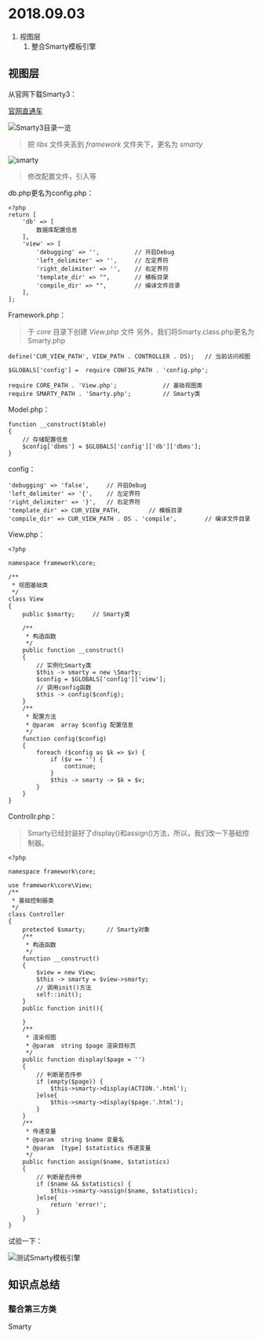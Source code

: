 2018.09.03
=
1. 视图层
	1. 整合Smarty模板引擎

视图层
-
从官网下载Smarty3：

[官网直通车](https://www.smarty.net/)

![Smarty3目录一览](https://s1.ax1x.com/2018/09/02/Pxjpt0.png)

> 把 *libs* 文件夹丢到 *framework* 文件夹下，更名为 *smarty*

![smarty](https://s1.ax1x.com/2018/09/02/PxjZ7R.png)

> 修改配置文件，引入等

db.php更名为config.php：

    <?php 
	return [
		'db' => [
			数据库配置信息
		],
		'view' => [
			'debugging' => '',			// 开启Debug
			'left_delimiter' => '',		// 左定界符
			'right_delimiter' => '',	// 右定界符
			'template_dir' => "",		// 模板目录
			'compile_dir' => "",		// 编译文件目录
		],
	];

Framework.php：

> 于 *core* 目录下创建 *View.php* 文件
> 另外，我们将Smarty.class.php更名为Smarty.php

	define('CUR_VIEW_PATH', VIEW_PATH . CONTROLLER . DS);	// 当前访问视图
    
    $GLOBALS['config'] =  require CONFIG_PATH . 'config.php';

	require CORE_PATH . 'View.php';				// 基础视图类
    require SMARTY_PATH . 'Smarty.php';			// Smarty类

Model.php：

    function __construct($table)
	{
		// 存储配置信息
		$config['dbms'] = $GLOBALS['config']['db']['dbms'];
	}
config：

    'debugging' => 'false',		// 开启Debug
	'left_delimiter' => '{',	// 左定界符
	'right_delimiter' => '}',	// 右定界符
	'template_dir' => CUR_VIEW_PATH,		// 模板目录
	'compile_dir' => CUR_VIEW_PATH . DS . 'compile',		// 编译文件目录
	
View.php：

    <?php 
	
	namespace framework\core;

	/**
	 * 视图基础类
	 */
	class View
	{
		public $smarty;		// Smarty类

		/**
		 * 构造函数
		 */
		public function __construct()
		{
			// 实例化Smarty类
			$this -> smarty = new \Smarty;
			$config = $GLOBALS['config']['view'];
			// 调用config函数
			$this -> config($config);
		}
		/**
		 * 配置方法
		 * @param  array $config 配置信息
		 */
		function config($config)
		{
			foreach ($config as $k => $v) {
				if ($v == '') {
					continue;
				}
				$this -> smarty -> $k = $v;
			}
		}
	}

Controllr.php：

> Smarty已经封装好了display()和assign()方法，所以，我们改一下基础控制器。

    <?php 

	namespace framework\core;

	use framework\core\View;
	/**
	 * 基础控制器类
	 */
	class Controller
	{
		protected $smarty;		// Smarty对象
		/**
		 * 构造函数
		 */
		function __construct()
		{
			$view = new View;
			$this -> smarty = $view->smarty;
			// 调用init()方法
			self::init();
		}
		public function init(){

		}
		/**
		 * 渲染视图
		 * @param  string $page 渲染目标页
		 */
		public function display($page = '')
		{
			// 判断是否传参
			if (empty($page)) {
				$this->smarty->display(ACTION.'.html');
			}else{
				$this->smarty->display($page.'.html');
			}
		}
		/**
		 * 传递变量
		 * @param  string $name 变量名
		 * @param  [type] $statistics 传递变量
		 */
		public function assign($name, $statistics)
		{
			// 判断是否传参
			if ($name && $statistics) {
				$this->smarty->assign($name, $statistics);
			}else{
				return 'error!';
			}
		}
	}
试验一下：

![测试Smarty模板引擎](https://s1.ax1x.com/2018/09/03/PzZorR.png)

## 知识点总结

### 整合第三方类

Smarty